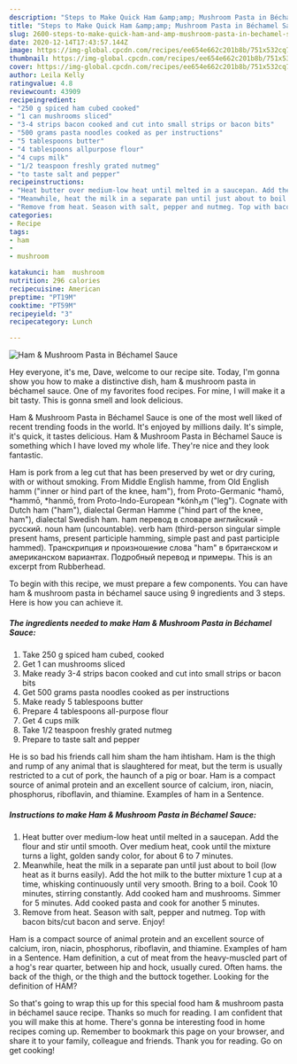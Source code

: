 ```yaml
---
description: "Steps to Make Quick Ham &amp;amp; Mushroom Pasta in Béchamel Sauce"
title: "Steps to Make Quick Ham &amp;amp; Mushroom Pasta in Béchamel Sauce"
slug: 2600-steps-to-make-quick-ham-and-amp-mushroom-pasta-in-bechamel-sauce
date: 2020-12-14T17:43:57.144Z
image: https://img-global.cpcdn.com/recipes/ee654e662c201b8b/751x532cq70/ham-mushroom-pasta-in-bechamel-sauce-recipe-main-photo.jpg
thumbnail: https://img-global.cpcdn.com/recipes/ee654e662c201b8b/751x532cq70/ham-mushroom-pasta-in-bechamel-sauce-recipe-main-photo.jpg
cover: https://img-global.cpcdn.com/recipes/ee654e662c201b8b/751x532cq70/ham-mushroom-pasta-in-bechamel-sauce-recipe-main-photo.jpg
author: Leila Kelly
ratingvalue: 4.8
reviewcount: 43909
recipeingredient:
- "250 g spiced ham cubed cooked"
- "1 can mushrooms sliced"
- "3-4 strips bacon cooked and cut into small strips or bacon bits"
- "500 grams pasta noodles cooked as per instructions"
- "5 tablespoons butter"
- "4 tablespoons allpurpose flour"
- "4 cups milk"
- "1/2 teaspoon freshly grated nutmeg"
- "to taste salt and pepper"
recipeinstructions:
- "Heat butter over medium-low heat until melted in a saucepan. Add the flour and stir until smooth. Over medium heat, cook until the mixture turns a light, golden sandy color, for about 6 to 7 minutes."
- "Meanwhile, heat the milk in a separate pan until just about to boil (low heat as it burns easily). Add the hot milk to the butter mixture 1 cup at a time, whisking continuously until very smooth. Bring to a boil. Cook 10 minutes, stirring constantly. Add cooked ham and mushrooms. Simmer for 5 minutes. Add cooked pasta and cook for another 5 minutes."
- "Remove from heat. Season with salt, pepper and nutmeg. Top with bacon bits/cut bacon and serve. Enjoy!"
categories:
- Recipe
tags:
- ham
- 
- mushroom

katakunci: ham  mushroom 
nutrition: 296 calories
recipecuisine: American
preptime: "PT19M"
cooktime: "PT59M"
recipeyield: "3"
recipecategory: Lunch

---
```



![Ham &amp; Mushroom Pasta in Béchamel Sauce](https://img-global.cpcdn.com/recipes/ee654e662c201b8b/751x532cq70/ham-mushroom-pasta-in-bechamel-sauce-recipe-main-photo.jpg)

Hey everyone, it's me, Dave, welcome to our recipe site. Today, I'm gonna show you how to make a distinctive dish, ham &amp; mushroom pasta in béchamel sauce. One of my favorites food recipes. For mine, I will make it a bit tasty. This is gonna smell and look delicious.

Ham &amp; Mushroom Pasta in Béchamel Sauce is one of the most well liked of recent trending foods in the world. It's enjoyed by millions daily. It's simple, it's quick, it tastes delicious. Ham &amp; Mushroom Pasta in Béchamel Sauce is something which I have loved my whole life. They're nice and they look fantastic.

Ham is pork from a leg cut that has been preserved by wet or dry curing, with or without smoking. From Middle English hamme, from Old English hamm (&#34;inner or hind part of the knee, ham&#34;), from Proto-Germanic *hamō, *hammō, *hanmō, from Proto-Indo-European *kónh₂m (&#34;leg&#34;). Cognate with Dutch ham (&#34;ham&#34;), dialectal German Hamme (&#34;hind part of the knee, ham&#34;), dialectal Swedish ham. ham перевод в словаре английский - русский. noun ham (uncountable). verb ham (third-person singular simple present hams, present participle hamming, simple past and past participle hammed). Транскрипция и произношение слова &#34;ham&#34; в британском и американском вариантах. Подробный перевод и примеры. This is an excerpt from Rubberhead.


To begin with this recipe, we must prepare a few components. You can have ham &amp; mushroom pasta in béchamel sauce using 9 ingredients and 3 steps. Here is how you can achieve it.

<!--inarticleads1-->

##### The ingredients needed to make Ham &amp; Mushroom Pasta in Béchamel Sauce:

1. Take 250 g spiced ham cubed, cooked
1. Get 1 can mushrooms sliced
1. Make ready 3-4 strips bacon cooked and cut into small strips or bacon bits
1. Get 500 grams pasta noodles cooked as per instructions
1. Make ready 5 tablespoons butter
1. Prepare 4 tablespoons all-purpose flour
1. Get 4 cups milk
1. Take 1/2 teaspoon freshly grated nutmeg
1. Prepare to taste salt and pepper


He is so bad his friends call him sham the ham ihtisham. Ham is the thigh and rump of any animal that is slaughtered for meat, but the term is usually restricted to a cut of pork, the haunch of a pig or boar. Ham is a compact source of animal protein and an excellent source of calcium, iron, niacin, phosphorus, riboflavin, and thiamine. Examples of ham in a Sentence. 

<!--inarticleads2-->

##### Instructions to make Ham &amp; Mushroom Pasta in Béchamel Sauce:

1. Heat butter over medium-low heat until melted in a saucepan. Add the flour and stir until smooth. Over medium heat, cook until the mixture turns a light, golden sandy color, for about 6 to 7 minutes.
1. Meanwhile, heat the milk in a separate pan until just about to boil (low heat as it burns easily). Add the hot milk to the butter mixture 1 cup at a time, whisking continuously until very smooth. Bring to a boil. Cook 10 minutes, stirring constantly. Add cooked ham and mushrooms. Simmer for 5 minutes. Add cooked pasta and cook for another 5 minutes.
1. Remove from heat. Season with salt, pepper and nutmeg. Top with bacon bits/cut bacon and serve. Enjoy!


Ham is a compact source of animal protein and an excellent source of calcium, iron, niacin, phosphorus, riboflavin, and thiamine. Examples of ham in a Sentence. Ham definition, a cut of meat from the heavy-muscled part of a hog&#39;s rear quarter, between hip and hock, usually cured. Often hams. the back of the thigh, or the thigh and the buttock together. Looking for the definition of HAM? 

So that's going to wrap this up for this special food ham &amp; mushroom pasta in béchamel sauce recipe. Thanks so much for reading. I am confident that you will make this at home. There's gonna be interesting food in home recipes coming up. Remember to bookmark this page on your browser, and share it to your family, colleague and friends. Thank you for reading. Go on get cooking!
